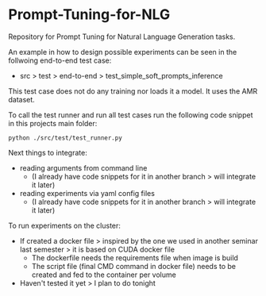 # Prompt-Tuning-for-NLG
Repository for Prompt Tuning for Natural Language Generation tasks.

An example in how to design possible experiments can be seen in the follwoing end-to-end test case:
* src > test > end-to-end > test_simple_soft_prompts_inference

This test case does not do any training nor loads it a model. It uses the AMR dataset.


To call the test runner and run all test cases run the following code snippet in this projects main folder:
```
python ./src/test/test_runner.py
```

Next things to integrate:
* reading arguments from command line 
  * (I already have code snippets for it in another branch > will integrate it later)
* reading experiments via yaml config files
  * (I already have code snippets for it in another branch > will integrate it later)

To run experiments on the cluster:
* If created a docker file > inspired by the one we used in another seminar last semester > it is based on CUDA docker file
  * The dockerfile needs the requirements file when image is build
  * The script file (final CMD command in docker file) needs to be created and fed to the container per volume
* Haven't tested it yet > I plan to do tonight

